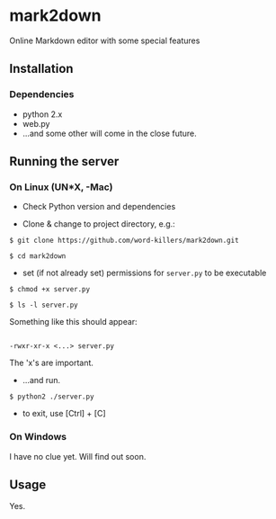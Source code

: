 # mark2down
Online Markdown editor with some special features

## Installation
### Dependencies
- python 2.x
- web.py
- ...and some other will come in the close future.

## Running the server
### On Linux (UN*X, -Mac)
 - Check Python version and dependencies


 - Clone & change to project directory, e.g.:

 ```
 $ git clone https://github.com/word-killers/mark2down.git
 
 $ cd mark2down
 ```
 - set (if not already set) permissions for `server.py` to be executable
 
 ```
 $ chmod +x server.py
 
 $ ls -l server.py
 ```
 
 Something like this should appear:
 
 ```
 
 -rwxr-xr-x <...> server.py
 ```
 
 The 'x's are important.
 
 - ...and run.
 
 ```
 $ python2 ./server.py
 
 ```
   - to exit, use [Ctrl] + [C]

### On Windows
I have no clue yet. Will find out soon.

## Usage
Yes.
